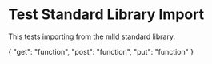 # Test Standard Library Import

This tests importing from the mlld standard library.

{
  "get": "function",
  "post": "function",
  "put": "function"
}